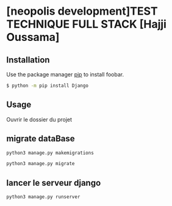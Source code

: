 # [neopolis development]TEST TECHNIQUE FULL STACK [Hajji Oussama]



## Installation

Use the package manager [pip](https://pip.pypa.io/en/stable/) to install foobar.

```bash
$ python -m pip install Django
```

## Usage
Ouvrir le dossier du projet 
## migrate dataBase

```bash
python3 manage.py makemigrations
```
```bash
python3 manage.py migrate
```
## lancer le serveur django

```bash
python3 manage.py runserver
```

